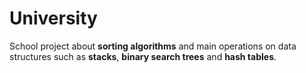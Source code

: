 # University
School project about **sorting algorithms** and main operations on data structures such as **stacks**, **binary search trees** and **hash tables**.
